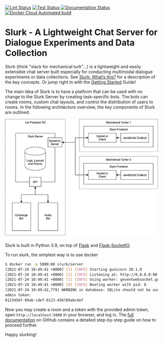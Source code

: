 [![Lint Status](https://github.com/clp-research/slurk/actions/workflows/lint.yml/badge.svg?branch=master)](https://github.com/clp-research/slurk/actions/workflows/lint.yml)
[![Test Status](https://github.com/clp-research/slurk/actions/workflows/test.yml/badge.svg?branch=master)](https://github.com/clp-research/slurk/actions/workflows/test.yml)
[![Documentation Status](https://github.com/clp-research/slurk/actions/workflows/docs.yml/badge.svg?branch=master)](https://github.com/clp-research/slurk/actions/workflows/docs.yml)
[![Docker Cloud Automated build](https://img.shields.io/docker/cloud/automated/slurk/server)](https://hub.docker.com/r/slurk/server)

Slurk - A Lightweight Chat Server for Dialogue Experiments and Data Collection
==============================================================================

Slurk (think "slack for mechanical turk"...) is a lightweight and easily extensible chat server built especially for
conducting multimodal dialogue experiments or data collections. See [Slurk: What’s this?][what's this] for a description
of the key concepts. Or jump right in with the [Getting Started][] Guide!

The main idea of Slurk is to have a platform that can be used with no change to the Slurk Server
by creating task-specific bots. The bots can create rooms, custom chat layouts, and control
the distribution of users to rooms. In the following architecture overview, the key
components of Slurk are outlined.

![Slurk architecture][architecture]

Slurk is built in Python 3.9, on top of [Flask] and [Flask-SocketIO].

To run slurk, the simplest way is to use docker

```bash
$ docker run -p 5000:80 slurk/server
[2021-07-24 10:49:41 +0000] [1] [INFO] Starting gunicorn 20.1.0
[2021-07-24 10:49:41 +0000] [1] [INFO] Listening at: http://0.0.0.0:80 (1)
[2021-07-24 10:49:41 +0000] [1] [INFO] Using worker: geventwebsocket.gunicorn.workers.GeventWebSocketWorker
[2021-07-24 10:49:41 +0000] [8] [INFO] Booting worker with pid: 8
[2021-07-24 10:49:42,779] WARNING in database: SQLite should not be used in production
admin token:
01234567-89ab-cdef-0123-456789abcdef
```

Now you may create a room and a token with the provided admin token, open `http://localhost:5000` in your browser, and log in. The [full documentation][doc] on GitHub contains a detailed step-by-step guide on how to proceed further.

Happy slurking!

[what's this]: https://clp-research.github.io/slurk/slurk_about.html#slurk-about
[Getting Started]: https://clp-research.github.io/slurk/slurk_gettingstarted.html
[Installation]: https://clp-research.github.io/slurk/slurk_installation.html#slurk-installation
[Flask]: http://flask.pocoo.org/
[Flask-SocketIO]: https://flask-socketio.readthedocs.io/en/latest
[architecture]: docs/slurk_architecture.png
[doc]: https://clp-research.github.io/slurk/
